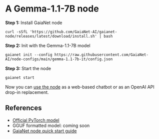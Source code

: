 # A Gemma-1.1-7B node

**Step 1:** Install GaiaNet node

```
curl -sSfL 'https://github.com/GaiaNet-AI/gaianet-node/releases/latest/download/install.sh' | bash
```

**Step 2:** Init with the Gemma-1.1-7B model

```
gaianet init --config https://raw.githubusercontent.com/GaiaNet-AI/node-configs/main/gemma-1.1-7b-it/config.json
```

**Step 3:** Start the node

```
gaianet start
```

Now you can [use the node](https://docs.gaianet.ai/user-guide/mynode) as a web-based chatbot or as an OpenAI API drop-in replacement.

## References

* [Official PyTorch model](https://huggingface.co/google/gemma-1.1-7b-it-GGUF)
* GGUF formatted model: coming soon
* [GaiaNet node quick start guide](https://docs.gaianet.ai/node-guide/quick-start)
